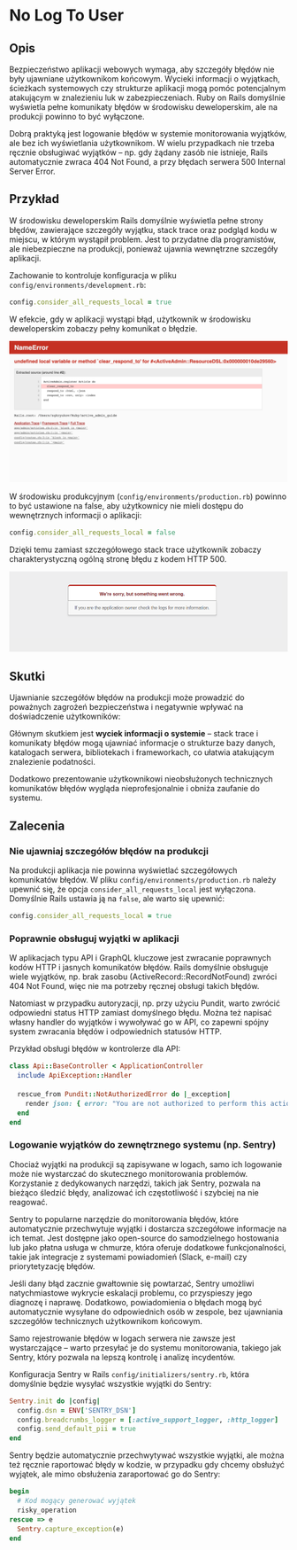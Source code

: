 # No Log To User

## Opis

Bezpieczeństwo aplikacji webowych wymaga, aby szczegóły błędów nie były ujawniane użytkownikom końcowym. Wycieki informacji o wyjątkach, ścieżkach systemowych czy strukturze aplikacji mogą pomóc potencjalnym atakującym w znalezieniu luk w zabezpieczeniach. Ruby on Rails domyślnie wyświetla pełne komunikaty błędów w środowisku deweloperskim, ale na produkcji powinno to być wyłączone.

Dobrą praktyką jest logowanie błędów w systemie monitorowania wyjątków, ale bez ich wyświetlania użytkownikom. W wielu przypadkach nie trzeba ręcznie obsługiwać wyjątków – np. gdy żądany zasób nie istnieje, Rails automatycznie zwraca 404 Not Found, a przy błędach serwera 500 Internal Server Error.

## Przykład

W środowisku deweloperskim Rails domyślnie wyświetla pełne strony błędów, zawierające szczegóły wyjątku, stack trace oraz podgląd kodu w miejscu, w którym wystąpił problem. Jest to przydatne dla programistów, ale niebezpieczne na produkcji, ponieważ ujawnia wewnętrzne szczegóły aplikacji.

Zachowanie to kontroluje konfiguracja w pliku `config/environments/development.rb`:

```ruby
config.consider_all_requests_local = true
```

W efekcie, gdy w aplikacji wystąpi błąd, użytkownik w środowisku deweloperskim zobaczy pełny komunikat o błędzie.

![500 Internal Server Error](./screenshots/exception.png)

W środowisku produkcyjnym (`config/environments/production.rb`) powinno to być ustawione na false, aby użytkownicy nie mieli dostępu do wewnętrznych informacji o aplikacji:

```ruby
config.consider_all_requests_local = false
```

Dzięki temu zamiast szczegółowego stack trace użytkownik zobaczy charakterystyczną ogólną stronę błędu z kodem HTTP 500.

![500 Internal Server Error](./screenshots/error.png)

## Skutki

Ujawnianie szczegółów błędów na produkcji może prowadzić do poważnych zagrożeń bezpieczeństwa i negatywnie wpływać na doświadczenie użytkowników:

Głównym skutkiem jest **wyciek informacji o systemie** – stack trace i komunikaty błędów mogą ujawniać informacje o strukturze bazy danych, katalogach serwera, bibliotekach i frameworkach, co ułatwia atakującym znalezienie podatności.

Dodatkowo prezentowanie użytkownikowi nieobsłużonych technicznych komunikatów błędów wygląda nieprofesjonalnie i obniża zaufanie do systemu.

## Zalecenia

### Nie ujawniaj szczegółów błędów na produkcji

Na produkcji aplikacja nie powinna wyświetlać szczegółowych komunikatów błędów. W pliku `config/environments/production.rb` należy upewnić się, że opcja `consider_all_requests_local` jest wyłączona. Domyślnie Rails ustawia ją na `false`, ale warto się upewnić:

```ruby
config.consider_all_requests_local = true
```

### Poprawnie obsługuj wyjątki w aplikacji

W aplikacjach typu API i GraphQL kluczowe jest zwracanie poprawnych kodów HTTP i jasnych komunikatów błędów. Rails domyślnie obsługuje wiele wyjątków, np. brak zasobu (ActiveRecord::RecordNotFound) zwróci 404 Not Found, więc nie ma potrzeby ręcznej obsługi takich błędów.

Natomiast w przypadku autoryzacji, np. przy użyciu Pundit, warto zwrócić odpowiedni status HTTP zamiast domyślnego błędu. Można też napisać własny handler do wyjątków i wywoływać go w API, co zapewni spójny system zwracania błędów i odpowiednich statusów HTTP.

Przykład obsługi błędów w kontrolerze dla API:

```ruby
class Api::BaseController < ApplicationController
  include ApiException::Handler

  rescue_from Pundit::NotAuthorizedError do |_exception|
    render json: { error: "You are not authorized to perform this action" }, status: :forbidden
  end
end
```

### Logowanie wyjątków do zewnętrznego systemu (np. Sentry)

Chociaż wyjątki na produkcji są zapisywane w logach, samo ich logowanie może nie wystarczać do skutecznego monitorowania problemów. Korzystanie z dedykowanych narzędzi, takich jak Sentry, pozwala na bieżąco śledzić błędy, analizować ich częstotliwość i szybciej na nie reagować.

Sentry to popularne narzędzie do monitorowania błędów, które automatycznie przechwytuje wyjątki i dostarcza szczegółowe informacje na ich temat. Jest dostępne jako open-source do samodzielnego hostowania lub jako płatna usługa w chmurze, która oferuje dodatkowe funkcjonalności, takie jak integracje z systemami powiadomień (Slack, e-mail) czy priorytetyzację błędów.

Jeśli dany błąd zacznie gwałtownie się powtarzać, Sentry umożliwi natychmiastowe wykrycie eskalacji problemu, co przyspieszy jego diagnozę i naprawę. Dodatkowo, powiadomienia o błędach mogą być automatycznie wysyłane do odpowiednich osób w zespole, bez ujawniania szczegółów technicznych użytkownikom końcowym.

Samo rejestrowanie błędów w logach serwera nie zawsze jest wystarczające – warto przesyłać je do systemu monitorowania, takiego jak Sentry, który pozwala na lepszą kontrolę i analizę incydentów.

Konfiguracja Sentry w Rails `config/initializers/sentry.rb`, która domyślnie będzie wysyłać wszystkie wyjątki do Sentry:
```ruby
Sentry.init do |config|
  config.dsn = ENV['SENTRY_DSN']
  config.breadcrumbs_logger = [:active_support_logger, :http_logger]
  config.send_default_pii = true
end
```

Sentry będzie automatycznie przechwytywać wszystkie wyjątki, ale można też ręcznie raportować błędy w kodzie, w przypadku gdy chcemy obsłużyć wyjątek, ale mimo obsłużenia zaraportować go do Sentry:

```ruby
begin
  # Kod mogący generować wyjątek
  risky_operation
rescue => e
  Sentry.capture_exception(e)
end
```
